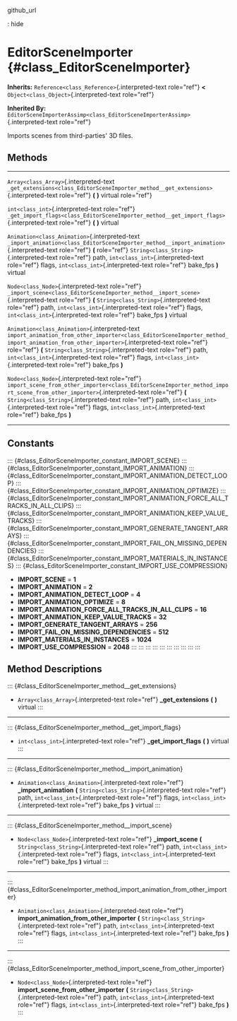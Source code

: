 github\_url

:   hide

EditorSceneImporter {#class_EditorSceneImporter}
===================

**Inherits:** `Reference<class_Reference>`{.interpreted-text role="ref"}
**\<** `Object<class_Object>`{.interpreted-text role="ref"}

**Inherited By:**
`EditorSceneImporterAssimp<class_EditorSceneImporterAssimp>`{.interpreted-text
role="ref"}

Imports scenes from third-parties\' 3D files.

Methods
-------

  ------------------------------------------------ ---------------------------------------------------------------------------------------------------------------------------------
  `Array<class_Array>`{.interpreted-text           `_get_extensions<class_EditorSceneImporter_method__get_extensions>`{.interpreted-text role="ref"} **(** **)** virtual
  role="ref"}                                      

  `int<class_int>`{.interpreted-text role="ref"}   `_get_import_flags<class_EditorSceneImporter_method__get_import_flags>`{.interpreted-text role="ref"} **(** **)** virtual

  `Animation<class_Animation>`{.interpreted-text   `_import_animation<class_EditorSceneImporter_method__import_animation>`{.interpreted-text role="ref"} **(**
  role="ref"}                                      `String<class_String>`{.interpreted-text role="ref"} path, `int<class_int>`{.interpreted-text role="ref"} flags,
                                                   `int<class_int>`{.interpreted-text role="ref"} bake\_fps **)** virtual

  `Node<class_Node>`{.interpreted-text role="ref"} `_import_scene<class_EditorSceneImporter_method__import_scene>`{.interpreted-text role="ref"} **(**
                                                   `String<class_String>`{.interpreted-text role="ref"} path, `int<class_int>`{.interpreted-text role="ref"} flags,
                                                   `int<class_int>`{.interpreted-text role="ref"} bake\_fps **)** virtual

  `Animation<class_Animation>`{.interpreted-text   `import_animation_from_other_importer<class_EditorSceneImporter_method_import_animation_from_other_importer>`{.interpreted-text
  role="ref"}                                      role="ref"} **(** `String<class_String>`{.interpreted-text role="ref"} path, `int<class_int>`{.interpreted-text role="ref"}
                                                   flags, `int<class_int>`{.interpreted-text role="ref"} bake\_fps **)**

  `Node<class_Node>`{.interpreted-text role="ref"} `import_scene_from_other_importer<class_EditorSceneImporter_method_import_scene_from_other_importer>`{.interpreted-text
                                                   role="ref"} **(** `String<class_String>`{.interpreted-text role="ref"} path, `int<class_int>`{.interpreted-text role="ref"}
                                                   flags, `int<class_int>`{.interpreted-text role="ref"} bake\_fps **)**
  ------------------------------------------------ ---------------------------------------------------------------------------------------------------------------------------------

Constants
---------

::: {#class_EditorSceneImporter_constant_IMPORT_SCENE}
::: {#class_EditorSceneImporter_constant_IMPORT_ANIMATION}
::: {#class_EditorSceneImporter_constant_IMPORT_ANIMATION_DETECT_LOOP}
::: {#class_EditorSceneImporter_constant_IMPORT_ANIMATION_OPTIMIZE}
::: {#class_EditorSceneImporter_constant_IMPORT_ANIMATION_FORCE_ALL_TRACKS_IN_ALL_CLIPS}
::: {#class_EditorSceneImporter_constant_IMPORT_ANIMATION_KEEP_VALUE_TRACKS}
::: {#class_EditorSceneImporter_constant_IMPORT_GENERATE_TANGENT_ARRAYS}
::: {#class_EditorSceneImporter_constant_IMPORT_FAIL_ON_MISSING_DEPENDENCIES}
::: {#class_EditorSceneImporter_constant_IMPORT_MATERIALS_IN_INSTANCES}
::: {#class_EditorSceneImporter_constant_IMPORT_USE_COMPRESSION}
-   **IMPORT\_SCENE** = **1**
-   **IMPORT\_ANIMATION** = **2**
-   **IMPORT\_ANIMATION\_DETECT\_LOOP** = **4**
-   **IMPORT\_ANIMATION\_OPTIMIZE** = **8**
-   **IMPORT\_ANIMATION\_FORCE\_ALL\_TRACKS\_IN\_ALL\_CLIPS** = **16**
-   **IMPORT\_ANIMATION\_KEEP\_VALUE\_TRACKS** = **32**
-   **IMPORT\_GENERATE\_TANGENT\_ARRAYS** = **256**
-   **IMPORT\_FAIL\_ON\_MISSING\_DEPENDENCIES** = **512**
-   **IMPORT\_MATERIALS\_IN\_INSTANCES** = **1024**
-   **IMPORT\_USE\_COMPRESSION** = **2048**
:::
:::
:::
:::
:::
:::
:::
:::
:::
:::

Method Descriptions
-------------------

::: {#class_EditorSceneImporter_method__get_extensions}
-   `Array<class_Array>`{.interpreted-text role="ref"}
    **\_get\_extensions** **(** **)** virtual
:::

------------------------------------------------------------------------

::: {#class_EditorSceneImporter_method__get_import_flags}
-   `int<class_int>`{.interpreted-text role="ref"}
    **\_get\_import\_flags** **(** **)** virtual
:::

------------------------------------------------------------------------

::: {#class_EditorSceneImporter_method__import_animation}
-   `Animation<class_Animation>`{.interpreted-text role="ref"}
    **\_import\_animation** **(**
    `String<class_String>`{.interpreted-text role="ref"} path,
    `int<class_int>`{.interpreted-text role="ref"} flags,
    `int<class_int>`{.interpreted-text role="ref"} bake\_fps **)**
    virtual
:::

------------------------------------------------------------------------

::: {#class_EditorSceneImporter_method__import_scene}
-   `Node<class_Node>`{.interpreted-text role="ref"} **\_import\_scene**
    **(** `String<class_String>`{.interpreted-text role="ref"} path,
    `int<class_int>`{.interpreted-text role="ref"} flags,
    `int<class_int>`{.interpreted-text role="ref"} bake\_fps **)**
    virtual
:::

------------------------------------------------------------------------

::: {#class_EditorSceneImporter_method_import_animation_from_other_importer}
-   `Animation<class_Animation>`{.interpreted-text role="ref"}
    **import\_animation\_from\_other\_importer** **(**
    `String<class_String>`{.interpreted-text role="ref"} path,
    `int<class_int>`{.interpreted-text role="ref"} flags,
    `int<class_int>`{.interpreted-text role="ref"} bake\_fps **)**
:::

------------------------------------------------------------------------

::: {#class_EditorSceneImporter_method_import_scene_from_other_importer}
-   `Node<class_Node>`{.interpreted-text role="ref"}
    **import\_scene\_from\_other\_importer** **(**
    `String<class_String>`{.interpreted-text role="ref"} path,
    `int<class_int>`{.interpreted-text role="ref"} flags,
    `int<class_int>`{.interpreted-text role="ref"} bake\_fps **)**
:::
